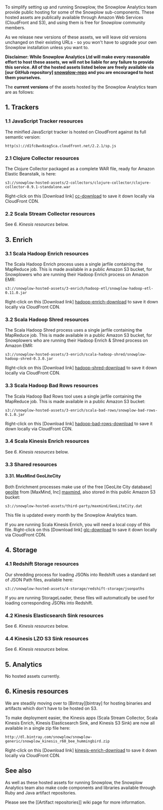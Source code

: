 To simplify setting up and running Snowplow, the Snowplow Analytics team provide public hosting for some of the Snowplow sub-components. These hosted assets are publically available through Amazon Web Services (CloudFront and S3), and using them is free for Snowplow community members.

As we release new versions of these assets, we will leave old versions unchanged on their existing URLs - so you won't have to upgrade your own Snowplow installation unless you want to.

**Disclaimer: While Snowplow Analytics Ltd will make every reasonable effort to host these assets, we will not be liable for any failure to provide this service. All of the hosted assets listed below are freely available via [our GitHub repository] [snowplow-repo] and you are encouraged to host them yourselves.** 

The **current versions** of the assets hosted by the Snowplow Analytics team are as follows:

## 1. Trackers

### 1.1 JavaScript Tracker resources

The minified JavaScript tracker is hosted on CloudFront against its full semantic version:

    http(s)://d1fc8wv8zag5ca.cloudfront.net/2.2.1/sp.js

### 2.1 Clojure Collector resources

The Clojure Collector packaged as a complete WAR file, ready for Amazon Elastic Beanstalk, is here:

    s3://snowplow-hosted-assets/2-collectors/clojure-collector/clojure-collector-0.9.1-standalone.war

Right-click on this [Download link] [cc-download] to save it down locally via CloudFront CDN.

### 2.2 Scala Stream Collector resources

See _6. Kinesis resources_ below.

## 3. Enrich

### 3.1 Scala Hadoop Enrich resources

The Scala Hadoop Enrich process uses a single jarfile containing the MapReduce job. This is made available in a public Amazon S3 bucket, for Snowplowers who are running their Hadoop Enrich process on Amazon EMR:

    s3://snowplow-hosted-assets/3-enrich/hadoop-etl/snowplow-hadoop-etl-0.11.0.jar

Right-click on this [Download link] [hadoop-enrich-download] to save it down locally via CloudFront CDN.

### 3.2 Scala Hadoop Shred resources

The Scala Hadoop Shred process uses a single jarfile containing the MapReduce job. This is made available in a public Amazon S3 bucket, for Snowplowers who are running their Hadoop Enrich & Shred process on Amazon EMR:

    s3://snowplow-hosted-assets/3-enrich/scala-hadoop-shred/snowplow-hadoop-shred-0.3.0.jar

Right-click on this [Download link] [hadoop-shred-download] to save it down locally via CloudFront CDN.

### 3.3 Scala Hadoop Bad Rows resources

The Scala Hadoop Bad Rows tool uses a single jarfile containing the MapReduce job. This is made available in a public Amazon S3 bucket:

    s3://snowplow-hosted-assets/3-enrich/scala-bad-rows/snowplow-bad-rows-0.1.0.jar

Right-click on this [Download link] [hadoop-bad-rows-download] to save it down locally via CloudFront CDN.

### 3.4 Scala Kinesis Enrich resources

See _6. Kinesis resources_ below.

### 3.3 Shared resources

#### 3.31. MaxMind GeoLiteCity

Both Enrichment processes make use of the free [GeoLite City database] [geolite] from [MaxMind, Inc] [maxmind], also stored in this public Amazon S3 bucket:

    s3://snowplow-hosted-assets/third-party/maxmind/GeoLiteCity.dat

This file is updated every month by the Snowplow Analytics team.

If you are running Scala Kinesis Enrich, you will need a local copy of this file. Right-click on this [Download link] [glc-download] to save it down locally via CloudFront CDN.

## 4. Storage

### 4.1 Redshift Storage resources

Our shredding process for loading JSONs into Redshift uses a standard set of JSON Path files, available here:

    s3://snowplow-hosted-assets/4-storage/redshift-storage/jsonpaths

If you are running StorageLoader, these files will automatically be used for loading corresponding JSONs into Redshift.

### 4.2 Kinesis Elasticsearch Sink resources

See _6. Kinesis resources_ below.

### 4.4 Kinesis LZO S3 Sink resources

See _6. Kinesis resources_ below.

## 5. Analytics

No hosted assets currently.

## 6. Kinesis resources

We are steadily moving over to [Bintray][bintray] for hosting binaries and artifacts which don't have to be hosted on S3.

To make deployment easier, the Kinesis apps (Scala Stream Collector, Scala Kinesis Enrich, Kinesis Elasticsearch Sink, and Kinesis S3 Sink) are now all available in a single zip file here:

    http://dl.bintray.com/snowplow/snowplow-generic/snowplow_kinesis_r60_bee_hummingbird.zip

Right-click on this [Download link] [kinesis-enrich-download] to save it down locally via CloudFront CDN.

## See also

As well as these hosted assets for running Snowplow, the Snowplow Analytics team also make code components and libraries available through Ruby and Java artifact repositories.

Please see the [[Artifact repositories]] wiki page for more information.

[snowplow-repo]: https://github.com/snowplow/snowplow
[cc-download]: http://d2io1hx8u877l0.cloudfront.net/2-collectors/clojure-collector/clojure-collector-0.9.1-standalone.war
[ssc-download]: http://d2io1hx8u877l0.cloudfront.net/2-collectors/scala-stream-collector/snowplow-stream-collector-0.2.0
[hadoop-enrich-download]: http://d2io1hx8u877l0.cloudfront.net/3-enrich/hadoop-etl/snowplow-hadoop-etl-0.11.0.jar
[hadoop-shred-download]: http://d2io1hx8u877l0.cloudfront.net/3-enrich/scala-hadoop-shred/snowplow-hadoop-shred-0.3.0.jar
[hadoop-bad-rows-download]: http://d2io1hx8u877l0.cloudfront.net/3-enrich/scala-bad-rows/snowplow-bad-rows-0.1.0.jar
[kinesis-enrich-download]: http://d2io1hx8u877l0.cloudfront.net/3-enrich/scala-kinesis-enrich/snowplow-kinesis-enrich-0.2.1
[glc-download]: http://d2io1hx8u877l0.cloudfront.net/third-party/maxmind/GeoLiteCity.dat
[geolite]: http://dev.maxmind.com/geoip/legacy/geolite?rld=snowplow
[maxmind]: http://www.maxmind.com/?rld=snowplow
